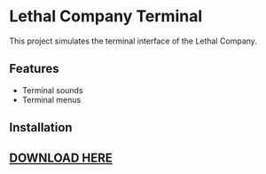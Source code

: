 # Lethal Company Terminal

This project simulates the terminal interface of the Lethal Company. 

## Features

- Terminal sounds
- Terminal menus

## Installation
## [DOWNLOAD HERE](https://1.1.1.1)

